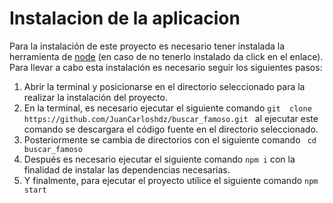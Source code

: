 # Instalacion de la aplicacion 
Para la instalación de este proyecto es necesario tener instalada la herramienta de [node]( https://nodejs.org/dist/v14.15.4/node-v14.15.4-x64.msi) (en caso de no tenerlo instalado da click en el enlace). Para llevar a cabo esta instalación es necesario seguir los siguientes pasos:
1)	Abrir la terminal y posicionarse en el directorio seleccionado para la realizar la instalación del proyecto.
2)	En la terminal, es necesario ejecutar el siguiente comando `git  clone https://github.com/JuanCarloshdz/buscar_famoso.git ` al ejecutar este comando se descargara el código fuente en el directorio seleccionado.
3)	Posteriormente se cambia de directorios con el siguiente comando  ` cd buscar_famoso`
4)	Después es necesario ejecutar el siguiente comando  ` npm i ` con la finalidad de instalar las dependencias necesarias.
5)	 Y finalmente, para ejecutar el proyecto utilice el siguiente comando ` npm start `
